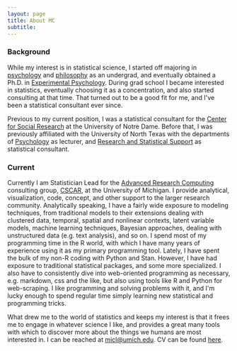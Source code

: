 ```yaml
---
layout: page
title: About MC
subtitle: 
---
```


### Background

While my interest is in statistical science, I started off majoring in [psychology](http://www.psy.tcu.edu/) and [philosophy](http://www.phil.tcu.edu/) as an undergrad, and eventually obtained a Ph.D. in [Experimental Psychology](http://psychology.unt.edu/graduate-programs/applied-experimental-psychology). During grad school I became interested in statistics, eventually choosing it as a concentration, and also started consulting at that time. That turned out to be a good fit for me, and I've been a statistical consultant ever since.

Previous to my current position, I was a statistical consultant for the [Center for Social Research](http://csr.nd.edu/) at the University of Notre Dame. Before that, I was previously affiliated with the University of North Texas with the departments of [Psychology](http://www.psyc.unt.edu/) as lecturer, and [Research and Statistical Support](http://www.unt.edu/rss) as  statistical consultant.

### Current

Currently I am Statistician Lead for the [Advanced Research Computing](http://arc.umich.edu/) consulting group, [CSCAR](http://cscar.research.umich.edu/), at the University of Michigan. I provide analytical, visualization, code, concept, and other support to the larger research community. Analytically speaking, I have a fairly wide exposure to modeling techniques, from traditional models to their extensions dealing with clustered data, temporal, spatial and nonlinear contexts, latent variable models, machine learning techniques, Bayesian approaches, dealing with unstructured data (e.g. text analysis), and so on. I spend most of my programming time in the R world, with which I have many years of experience using it as my primary programming tool. Lately, I have spent the bulk of my non-R coding with Python and Stan. However, I have had exposure to traditional statistical packages, and some more specialized. I also have to consistently dive into web-oriented programming as necessary, e.g. markdown, css and the like, but also using tools like R and Python for web-scraping. I like programming and solving problems with it, and I'm lucky enough to spend regular time simply learning new statistical and programming tricks.

What drew me to the world of statistics and keeps my interest is that it frees me to engage in whatever science I like, and provides a great many tools with which to discover more about the things we humans are most interested in. I can be reached at <micl@umich.edu>. CV can be found [here](../cv.html).